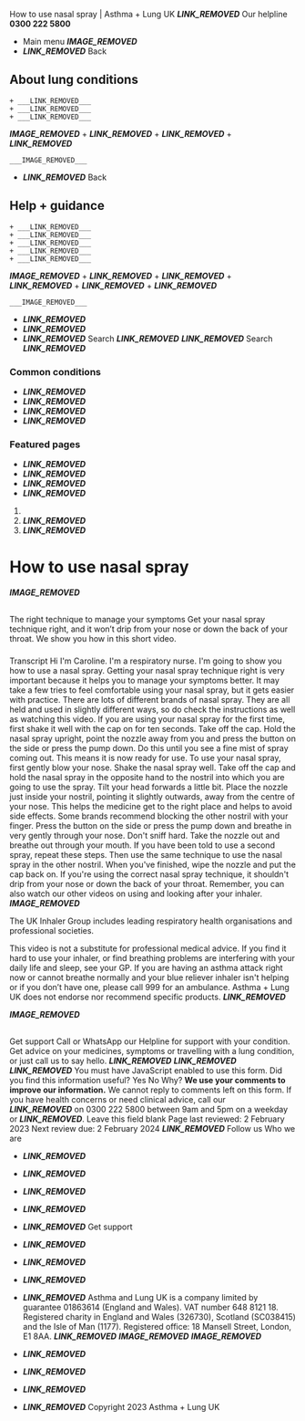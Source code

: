 
How to use nasal spray | Asthma + Lung UK
 ___LINK_REMOVED___
 Our helpline **0300 222 5800**
* Main menu
___IMAGE_REMOVED___
* ___LINK_REMOVED___
 Back
 
## About lung conditions
	+ ___LINK_REMOVED___
	+ ___LINK_REMOVED___
	+ ___LINK_REMOVED___
___IMAGE_REMOVED___
	+ ___LINK_REMOVED___
	+ ___LINK_REMOVED___
	+ ___LINK_REMOVED___
	
	
	___IMAGE_REMOVED___
* ___LINK_REMOVED___
 Back
 
## Help + guidance
	+ ___LINK_REMOVED___
	+ ___LINK_REMOVED___
	+ ___LINK_REMOVED___
	+ ___LINK_REMOVED___
	+ ___LINK_REMOVED___
___IMAGE_REMOVED___
	+ ___LINK_REMOVED___
	+ ___LINK_REMOVED___
	+ ___LINK_REMOVED___
	+ ___LINK_REMOVED___
	+ ___LINK_REMOVED___
	
	
	___IMAGE_REMOVED___
* ___LINK_REMOVED___
* ___LINK_REMOVED___
* ___LINK_REMOVED___
Search
___LINK_REMOVED___ 
 ___LINK_REMOVED___
Search
___LINK_REMOVED___
### Common conditions
* ___LINK_REMOVED___
* ___LINK_REMOVED___
* ___LINK_REMOVED___
* ___LINK_REMOVED___
### Featured pages
* ___LINK_REMOVED___
* ___LINK_REMOVED___
* ___LINK_REMOVED___
* ___LINK_REMOVED___
1. 
3. ___LINK_REMOVED___
5. ___LINK_REMOVED___
# How to use nasal spray
___IMAGE_REMOVED___
## 
 The right technique to manage your symptoms
Get your nasal spray technique right, and it won’t drip from your nose or down the back of your throat. We show you how in this short video.
 
### 
 Transcript
Hi I'm Caroline. I'm a respiratory nurse. I'm going to show you how to use a nasal spray. Getting your nasal spray technique right is very important because it helps you to manage your symptoms better. It may take a few tries to feel comfortable using your nasal spray, but it gets easier with practice. There are lots of different brands of nasal spray. They are all held and used in slightly different ways, so do check the instructions as well as watching this video. If you are using your nasal spray for the first time, first shake it well with the cap on for ten seconds. Take off the cap. Hold the nasal spray upright, point the nozzle away from you and press the button on the side or press the pump down. Do this until you see a fine mist of spray coming out. This means it is now ready for use. To use your nasal spray, first gently blow your nose. Shake the nasal spray well. Take off the cap and hold the nasal spray in the opposite hand to the nostril into which you are going to use the spray. Tilt your head forwards a little bit. Place the nozzle just inside your nostril, pointing it slightly outwards, away from the centre of your nose. This helps the medicine get to the right place and helps to avoid side effects. Some brands recommend blocking the other nostril with your finger. Press the button on the side or press the pump down and breathe in very gently through your nose. Don't sniff hard. Take the nozzle out and breathe out through your mouth. If you have been told to use a second spray, repeat these steps. Then use the same technique to use the nasal spray in the other nostril. When you've finished, wipe the nozzle and put the cap back on. If you're using the correct nasal spray technique, it shouldn't drip from your nose or down the back of your throat. Remember, you can also watch our other videos on using and looking after your inhaler.
___IMAGE_REMOVED___
 
 The UK Inhaler Group includes leading respiratory health organisations and professional societies.
 
 
This video is not a substitute for professional medical advice. If you find it hard to use your inhaler, or find breathing problems are interfering with your daily life and sleep, see your GP. If you are having an asthma attack right now or cannot breathe normally and your blue reliever inhaler isn't helping or if you don’t have one, please call 999 for an ambulance. Asthma + Lung UK does not endorse nor recommend specific products. ___LINK_REMOVED___
 
___IMAGE_REMOVED___
## 
 Get support
Call or WhatsApp our Helpline for support with your condition. Get advice on your medicines, symptoms or travelling with a lung condition, or just call us to say hello.
___LINK_REMOVED___
___LINK_REMOVED___
___LINK_REMOVED___
You must have JavaScript enabled to use this form.
Did you find this information useful?
Yes
No
Why?
**We use your comments to improve our information.** We cannot reply to comments left on this form. If you have health concerns or need clinical advice, call our ___LINK_REMOVED___ on 0300 222 5800 between 9am and 5pm on a weekday or ___LINK_REMOVED___.
Leave this field blank
Page last reviewed: 
2 February 2023
Next review due: 
2 February 2024
 ___LINK_REMOVED___
Follow us
 Who we are
 
* ___LINK_REMOVED___
* ___LINK_REMOVED___
* ___LINK_REMOVED___
* ___LINK_REMOVED___
* ___LINK_REMOVED___
 Get support
 
* ___LINK_REMOVED___
* ___LINK_REMOVED___
* ___LINK_REMOVED___
* ___LINK_REMOVED___
Asthma and Lung UK is a company limited by guarantee 01863614 (England and Wales). VAT number 648 8121 18.
Registered charity in England and Wales (326730), Scotland (SC038415) and the Isle of Man (1177). Registered office: 18 Mansell Street, London, E1 8AA.
___LINK_REMOVED___
___IMAGE_REMOVED___
___IMAGE_REMOVED___
* ___LINK_REMOVED___
* ___LINK_REMOVED___
* ___LINK_REMOVED___
* ___LINK_REMOVED___
 Copyright 2023 Asthma + Lung UK
 
